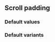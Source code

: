 ## Scroll padding

<!-- <values.scrollPadding> -->
### Default values

<!-- </values.scrollPadding> -->

<!-- <variants.scrollPadding> -->
### Default variants

<!-- </variants.scrollPadding> -->
